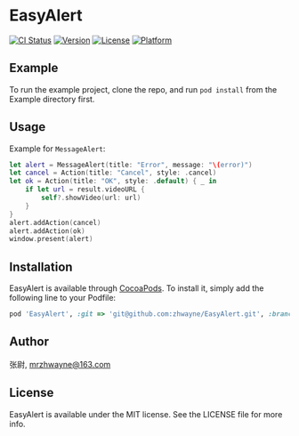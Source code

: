 # EasyAlert

[![CI Status](https://img.shields.io/travis/zhwayne/EasyAlert.svg?style=flat)](https://travis-ci.org/zhwayne/EasyAlert)
[![Version](https://img.shields.io/cocoapods/v/EasyAlert.svg?style=flat)](https://cocoapods.org/pods/EasyAlert)
[![License](https://img.shields.io/cocoapods/l/EasyAlert.svg?style=flat)](https://cocoapods.org/pods/EasyAlert)
[![Platform](https://img.shields.io/cocoapods/p/EasyAlert.svg?style=flat)](https://cocoapods.org/pods/EasyAlert)

## Example

To run the example project, clone the repo, and run `pod install` from the Example directory first.

## Usage

Example for `MessageAlert`:
```swift
let alert = MessageAlert(title: "Error", message: "\(error)")
let cancel = Action(title: "Cancel", style: .cancel)
let ok = Action(title: "OK", style: .default) { _ in
    if let url = result.videoURL {
        self?.showVideo(url: url)
    }
}
alert.addAction(cancel)
alert.addAction(ok)
window.present(alert)
```

## Installation

EasyAlert is available through [CocoaPods](https://cocoapods.org). To install
it, simply add the following line to your Podfile:

```ruby
pod 'EasyAlert', :git => 'git@github.com:zhwayne/EasyAlert.git', :branch => 'main'
```

## Author

张尉, mrzhwayne@163.com

## License

EasyAlert is available under the MIT license. See the LICENSE file for more info.
